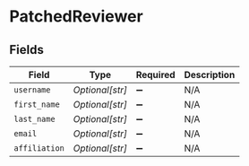 # PatchedReviewer


## Fields

| Field              | Type               | Required           | Description        |
| ------------------ | ------------------ | ------------------ | ------------------ |
| `username`         | *Optional[str]*    | :heavy_minus_sign: | N/A                |
| `first_name`       | *Optional[str]*    | :heavy_minus_sign: | N/A                |
| `last_name`        | *Optional[str]*    | :heavy_minus_sign: | N/A                |
| `email`            | *Optional[str]*    | :heavy_minus_sign: | N/A                |
| `affiliation`      | *Optional[str]*    | :heavy_minus_sign: | N/A                |